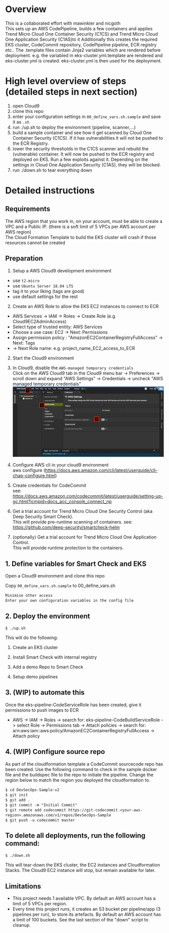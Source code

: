 # Overview
This is a collaborated effort with mawinkler and nicgoth   
This sets up an AWS CodePipeline, builds a few containers and applies Trend Micro Cloud One Container Security (C1CS) and Trend Micro Cloud One Application Security (C1AS)to it
Additionally this creates the required EKS cluster, CodeCommit repository, CodePipeline pipeline, ECR registry etc..
The .template files contain Jinja2 variables which are rendered before deployment.  e.g. the variabled in eks-cluster.yml.template are rendered and eks-cluster.yml is created.  eks-cluster.yml is then used for the  deployment.

# High level overview of steps (detailed steps in next section)
1. open Cloud9
2. clone this repo
3. enter your configuration settings in `00_define_vars.sh.sample` and save it as `.sh`
4. run ./up.sh to deploy the environment (pipeline, scanner,...)
5. build a sample container and see how it get scanned by Cloud One Container Security (C1CS).  If it has vulnerabilities it will not be pushed to the ECR Registry.
6. lower the security thresholds in the C1CS scanner and rebuild the (vulnerable) container.  It will now be pushed to the ECR registry and deployed on EKS. Run a few exploits against it.  Depending on the settings in Cloud One Application Security (C1AS), they will be blocked.
6. run ./down.sh to tear everything down

# Detailed instructions

## Requirements
The AWS region that you work in, on your account, must be able to create a VPC and a Public IP. (there is a soft limit of 5 VPCs per AWS account per AWS region)  
The Cloud Formation Template to build the EKS cluster will crash if those resources cannot be created


## Preparation  
1. Setup a AWS Cloud9 development environment
  - use `t2.micro`
  - use `Ubuntu Server 18.04 LTS`
  - tag it to your liking (tags are good)
  - use default settings for the rest

2. Create an AWS Role to allow the EKS EC2 instances to connect to ECR  
 - AWS Services -> IAM -> Roles -> Create Role (e.g. Cloud9EC2AdminAccess)
 - Select type of trusted entity: AWS Services
 - Choose a use case: EC2 -> Next: Permissions
 - Assign permission policy : "AmazonEC2ContainerRegistryFullAccess" -> Next: Tags
 - -> Next Role name: e.g. project_name_EC2_access_to_ECR    

2. Start the Cloud9 environment

3. In Cloud9, disable the `AWS-managed temporary credentials`  
Click on the AWS Cloud9 tab in the Cloud9 menu bar -> Preferences -> scroll down and expand "AWS Settings" -> Credentials -> uncheck "AWS managed temporary credentials"  
![](images/DisableAWSManagedTemporaryCredentials.png)

4. Configure AWS cli in your cloud9 environment  
aws configure  (https://docs.aws.amazon.com/cli/latest/userguide/cli-chap-configure.html)   


5. Create credentials for CodeCommit  
see:
https://docs.aws.amazon.com/codecommit/latest/userguide/setting-up-gc.html?icmpid=docs_acc_console_connect_np

6. Get a trial account for Trend Micro Cloud One   Security Control (aka Deep Security Smart Check).  
This will provide pre-runtime scanning of containers.
see: https://github.com/deep-security/smartcheck-helm

7. (optionally) Get a trial account for Trend Micro Cloud One Application Control.  
This will provide runtime protection to the containers.

## 1. Define variables for Smart Check and EKS
Open a Cloud9 environment and clone this repo

Copy `00_define_vars.sh.sample` to 00_define_vars.sh

    Minimise other access
    Enter your own configuration variables in the config file


## 2. Deploy the environment

```
$ ./up.sh
```
This will do the following:

1. Create an EKS cluster

2. Install Smart Check with internal registry

3. Add a demo Repo to Smart Check

4. Setup demo pipelines

## 3. (WIP) to automate this

Once the eks-pipeline-CodeServiceRole has been created, give it permissions to push images to ECR  
- AWS -> IAM -> Roles -> search for: eks-pipeline-CodeBuildServiceRole -> select Role -> Permissions tab -> Attach policies -> search for:
arn:aws:iam::aws:policy/AmazonEC2ContainerRegistryFullAccess -> Attach policy


## 4. (WIP) Configure source repo

As part of the cloudformation template a CodeCommit sourcecode repo has been created. Use the following command to check in the sample docker file and the buildspec file to the repo to initiate the pipeline.
Change the region below to match the region you deployed the cloudformation to.
```
$ cd DevSecOps-Sample-v2
$ git init
$ git add .
$ git commit -m "Initial Commit"
$ git remote add codecommit https://git-codecommit.<your-aws-region>.amazonaws.com/v1/repos/DevSecOps-Sample
$ git push -u codecommit master
```


## To delete all deployments, run the following command:

```
$ ./down.sh
```
This will tear-down the EKS cluster, the EC2 instances and Cloudformation Stacks.  The Cloud9 EC2 instance will stop, but remain available for later.

## Limitations
- This project needs 1 available VPC. By default an AWS account has a limit of 5 VPCs per region.  
- Every time this project runs, it creates an S3 bucket per pipeline/app (3 pipelines per run), to store its artefacts. By default an AWS account has a limit of 100 buckets.  See the last section of the "down" script to cleanup.
